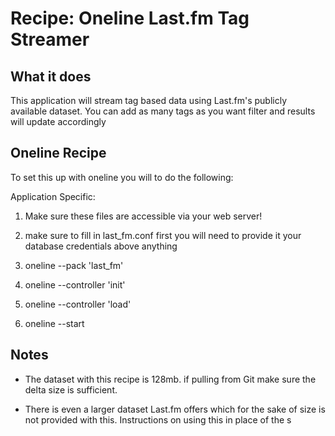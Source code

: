 Recipe: Oneline Last.fm Tag Streamer
====================================================================

What it does
--------------------------------------------------------------------

This application will stream tag based data using Last.fm's publicly
available dataset. You can add as many tags as you want filter
and results will update accordingly 

Oneline Recipe
-------------------------------------------------------------------
To set this up with oneline you will to do the following:

Application Specific:
  1. Make sure these files are accessible via your web server!
  2. make sure to fill in last_fm.conf first you will need to provide it
    your database credentials above anything
  3. oneline --pack 'last_fm'
  4. oneline --controller 'init'
  5. oneline --controller 'load'

  5. oneline --start


Notes
------------------------------------------------------------------

- The dataset with this recipe is 128mb. if pulling from Git make sure
the delta size is sufficient. 

- There is even a larger dataset Last.fm offers which for the sake of 
size is not provided with this. Instructions on using this in place of the
s
